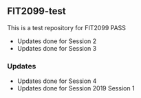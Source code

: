 ## FIT2099-test

This is a test repository for FIT2099 PASS
- Updates done for Session 2
- Updates done for Session 3

###  Updates
- Updates done for Session 4
- Updates done for Session 2019 Session 1